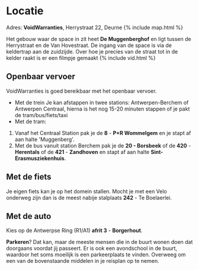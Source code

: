 # Locatie

Adres: **VoidWarranties**, Herrystraat 22, Deurne
{% include map.html %}

Het gebouw waar de space in zit heet **De Muggenberghof** en ligt tussen de Herrystraat en de Van Hovestraat. De ingang van de space is via de keldertrap aan de zuidzijde. 
Over hoe je precies van de straat tot in de kelder raakt is er een filmpje gemaakt
{% include vid.html %}

## Openbaar vervoer
VoidWarranties is goed bereikbaar met het openbaar vervoer. 
* Met de trein
Je kan afstappen in twee stations: Antwerpen-Berchem of Antwerpen Centraal, hierna is het nog 15-20 minuten stappen of je pakt de tram/bus/fiets/taxi
* Met de tram:
1. Vanaf het Centraal Station pak je de **8** - **P+R Wommelgem** en je stapt af aan halte 'Muggenberg'.
1. Met de bus vanuit station Berchem pak je de **20 - Borsbeek** of de **420** - **Herentals** of de **421** - **Zandhoven** en stapt af aan halte **Sint-Erasmusziekenhuis**.

## Met de fiets
Je eigen fiets kan je op het domein stallen. Mocht je met een Velo onderweg zijn dan is de meest nabije stalplaats **242** - Te Boelaerlei.

## Met de auto
Kies op de Antwerpse Ring (R1/A1) **afrit 3** - **Borgerhout**.

**Parkeren**? Dat kan, maar de meeste mensen die in de buurt wonen doen dat doorgaans voordat jij passeert. Er is ook een avondschool in de buurt, waardoor het soms moeilijk is een parkeerplaats te vinden. Overweeg om een van de bovenstaande middelen in je reisplan op te nemen.
